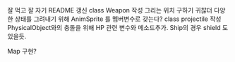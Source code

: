 잘 먹고 잘 자기
README 갱신
class Weapon 작성
    그리는 위치 구하기 귀찮더
    다양한 상태를 그려내기 위해 AnimSprite 를 멤버변수로 갖는다?
class projectile 작성
    PhysicalObject와의 충돌을 위해 HP 관련 변수와 메소드추가.
    Ship의 경우 shield 도 있을듯.

Map 구현?